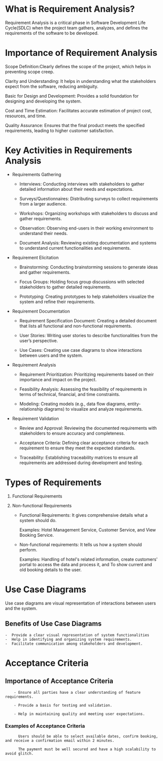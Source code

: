 # **What is Requirement Analysis?** #

Requirement Analysis is a critical phase in Software Development Life Cycle(SDLC) when the project team gathers, analyzes, and defines the requirements of the software to  be developed.

# **Importance of Requirement Analysis** #

Scope Definition:Clearly defines the scope of the project, which helps in preventing scope creep.

Clarity and Understanding:  It helps in understanding what the stakeholders expect from the software, reducing ambiguity.

Basic for Design and Development:  Provides a solid foundation for designing and developing the system.

Cost and Time Estimation: Facilitates accurate estimation of project cost, resources, and time.

Quality Assurance: Ensures that the final product meets the specified requirements, leading to higher customer satisfaction.

# **Key Activities in Requirements Analysis** #

  -  Requirements Gathering

      -  Interviews: Conducting interviews with stakeholders to gather detailed information about their needs and expectations.

      - Surveys/Questionnaires: Distributing surveys to collect requirements from a larger audience.

      -  Workshops: Organizing workshops with stakeholders to discuss and gather requirements.

      -  Observation: Observing end-users in their working environment to understand their needs.

      -  Document Analysis: Reviewing existing documentation and systems to understand current functionalities and requirements.

  -  Requirement Elicitation

      -  Brainstorming: Conducting brainstorming sessions to generate ideas and gather requirements.

      -  Focus Groups: Holding focus group discussions with selected stakeholders to gather detailed requirements.

       -  Prototyping: Creating prototypes to help stakeholders visualize the system and refine their requirements.

  -  Requirement Documentation
      -  Requirement Specification Document: Creating a detailed document that lists all functional and non-functional requirements.

      -  User Stories: Writing user stories to describe functionalities from the user’s perspective.

      -  Use Cases: Creating use case diagrams to show interactions between users and the system.

  -  Requirement Analysis
      -  Requirement Prioritization: Prioritizing requirements based on their importance and impact on the project.

      -  Feasibility Analysis: Assessing the feasibility of requirements in terms of technical, financial, and time constraints.

      -  Modeling: Creating models (e.g., data flow diagrams, entity-relationship diagrams) to visualize and analyze requirements.

  -  Requirement Validation
      -  Review and Approval: Reviewing the documented requirements with stakeholders to ensure accuracy and completeness.

      -  Acceptance Criteria: Defining clear acceptance criteria for each requirement to ensure they meet the expected standards.
      -  Traceability: Establishing traceability matrices to ensure all requirements are addressed during development and testing.

# **Types of Requirements** #
1.  Functional Requirements

2.  Non-functional Requirements

    * Functional Requirements: It gives comprehensive details what a system should do.

      Examples: Hotel Management Service, Customer Service, and View Booking Service.

    *  Non-functional requirements: It tells us how a system should perform.

       Examples: Handling of hotel's related information, create customers' portal to access the data and process it, and To show current and old booking details to the user.

# **Use Case Diagrams** #

Use case diagrams are visual representation of interactions between users and the system.

## **Benefits of Use Case Diagrams** ##

    -  Provide a clear visual representation of system functionalities
    -  Help in identifying and organizing system requirements.
    -  Facilitate communication among stakeholders and development.

# **Acceptance Criteria** ##

  ## **Importance of Acceptance Criteria** ##
     
        - Ensure all parties have a clear understanding of feature requirements.
      
        - Provide a basis for testing and validation.
      
        - Help in maintaining quality and meeting user expectations. 

  ### **Examples of Acceptance Criteria** ###

          Users should be able to select available dates, confirm booking, and receive a confirmation email within 2 minutes.

          The payment must be well secured and have a high scalability to avoid glitch.
      

      

       

   






       



